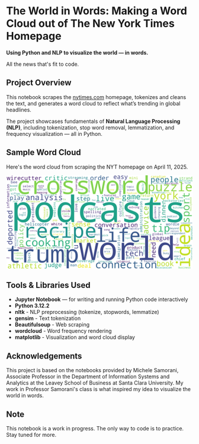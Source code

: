 # The World in Words: Making a Word Cloud out of The New York Times Homepage

**Using Python and NLP to visualize the world — in words.**

All the news that's fit to code.

## Project Overview

This notebook scrapes the [nytimes.com](https://www.nytimes.com) homepage, tokenizes and cleans the text, 
and generates a word cloud to reflect what’s trending in global headlines.

The project showcases fundamentals of **Natural Language Processing (NLP)**, including tokenization, stop 
word removal, lemmatization, and frequency visualization — all in Python.

## Sample Word Cloud
Here's the word cloud from scraping the NYT homepage on April 11, 2025.

![NYT Word Cloud](nyt_wordcloud.png)

## Tools & Libraries Used
- **Jupyter Notebook** — for writing and running Python code interactively
- **Python 3.12.2**
- **nltk** - NLP preprocessing (tokenize, stopwords, lemmatize)
- **gensim** - Text tokenization
- **Beautifulsoup** - Web scraping
- **wordcloud** - Word frequency rendering
- **matplotlib** - Visualization and word cloud display

## Acknowledgements

This project is based on the notebooks provided by Michele Samorani, Associate Professor in the Department 
of Information Systems and Analytics at the Leavey School of Business at Santa Clara University. My work in Professor 
Samorani's class is what inspired my idea to visualize the world in words.

## Note
This notebook is a work in progress. The only way to code is to practice. Stay tuned for more.
